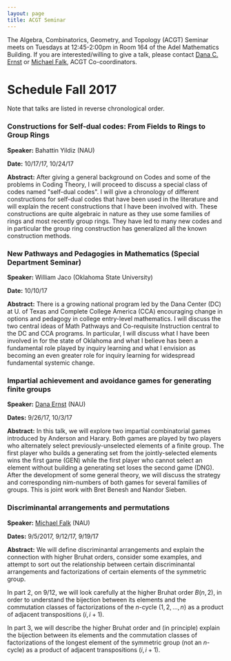 ```yaml
---
layout: page
title: ACGT Seminar
---
```


The Algebra, Combinatorics, Geometry, and Topology (ACGT) Seminar meets on Tuesdays at 12:45-2:00pm in Room 164 of the Adel Mathematics Building. If you are interested/willing to give a talk, please contact [Dana C. Ernst](http://dcernst.github.io) or [Michael Falk](http://www.cefns.nau.edu/~falk/), ACGT Co-coordinators.

# Schedule Fall 2017 #

Note that talks are listed in reverse chronological order.

### Constructions for Self-dual codes: From Fields to Rings to Group Rings

**Speaker:** Bahattin Yildiz (NAU)

**Date:** 10/17/17, 10/24/17

**Abstract:** After giving a general background on Codes and some of the problems in Coding Theory, I will proceed to discuss a special class of codes named "self-dual codes". I will give a chronology of different constructions for self-dual codes that have been used in the literature and will explain the recent constructions that I have been involved with. These constructions are quite algebraic in nature as they use some families of rings and most recently group rings. They have led to many new codes and in particular the group ring construction has generalized all the known construction methods.

### New Pathways and Pedagogies in Mathematics (Special Department Seminar)

**Speaker:** William Jaco (Oklahoma State University)

**Date:** 10/10/17

**Abstract:** There is a growing national program led by the Dana Center (DC) at U. of Texas and Complete College America (CCA) encouraging change in options and pedagogy in college entry-level mathematics. I will discuss the two central ideas of Math Pathways and Co-requisite Instruction central to the DC and CCA programs. In particular, I will discuss what I have been involved in for the state of Oklahoma and what I believe has been a fundamental role played by inquiry learning and what I envision as becoming an even greater role for inquiry learning for widespread fundamental systemic change.

### Impartial achievement and avoidance games for generating finite groups ###

**Speaker:** [Dana Ernst](http://danaernst.com) (NAU)

**Dates:** 9/26/17, 10/3/17

**Abstract:** In this talk, we will explore two impartial combinatorial games introduced by Anderson and Harary. Both games are played by two players who alternately select previously-unselected elements of a finite group. The first player who builds a generating set from the jointly-selected elements wins the first game (GEN) while the first player who cannot select an element without building a generating set loses the second game (DNG). After the development of some general theory, we will discuss the strategy and corresponding nim-numbers of both games for several families of groups. This is joint work with Bret Benesh and Nandor Sieben.

### Discriminantal arrangements and permutations ###

**Speaker:** [Michael Falk](http://www.cefns.nau.edu/~falk/) (NAU)

**Dates:** 9/5/2017, 9/12/17, 9/19/17

**Abstract:** We will define discriminantal arrangements and explain the connection with higher Bruhat orders, consider some examples, and attempt to sort out the relationship between certain discriminantal arrangements and factorizations of certain elements of the symmetric group.

In part 2, on 9/12, we will look carefully at the higher Bruhat order $B(n,2)$, in order to understand the bijection between its elements and the commutation classes of factorizations of the $n$-cycle $(1,2,\ldots,n)$ as a product of adjacent transpositions $(i,i+1)$.

In part 3, we will describe the higher Bruhat order and (in principle) explain the bijection between its elements and the commutation classes of factorizations of the longest element of the symmetric group (not an $n$-cycle) as a product of adjacent transpositions $(i,i+1)$.
